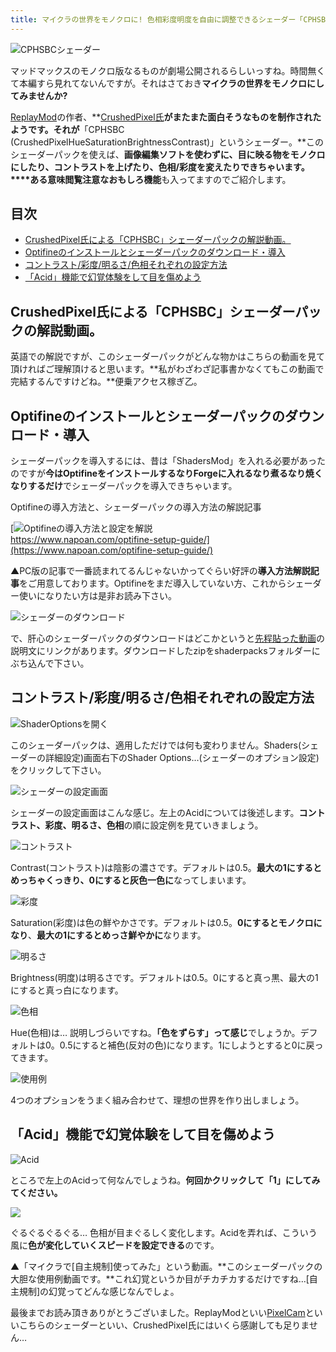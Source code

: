 ```yaml
---
title: マイクラの世界をモノクロに! 色相彩度明度を自由に調整できるシェーダー「CPHSBC」の紹介
---
```


![CPHSBCシェーダー](https://cdn-ak.f.st-hatena.com/images/fotolife/s/sasigume/20210208/20210208122343.png)

マッドマックスのモノクロ版なるものが劇場公開されるらしいっすね。時間無くて本編すら見れてないんですが。それはさておき**マイクラの世界をモノクロにしてみませんか?**

[ReplayMod](https://www.napoan.com/replay-mod-part1/)の作者、**[CrushedPixel氏](https://twitter.com/CrushedPixel)**がまたまた面白そうなものを制作されたようです。それが**「CPHSBC (CrushedPixelHueSaturationBrightnessContrast)」というシェーダー。**このシェーダーパックを使えば、**画像編集ソフトを使わずに、目に映る物をモノクロにしたり、コントラストを上げたり、色相/彩度を変えたりできちゃいます。****ある意味閲覧注意なおもしろ機能**も入ってますのでご紹介します。

## 目次

*   [CrushedPixel氏による「CPHSBC」シェーダーパックの解説動画。](#video)
*   [Optifineのインストールとシェーダーパックのダウンロード・導入](#inst)
*   [コントラスト/彩度/明るさ/色相それぞれの設定方法](#settings)
*   [「Acid」機能で幻覚体験をして目を傷めよう](#asid)

## CrushedPixel氏による「CPHSBC」シェーダーパックの解説動画。

英語での解説ですが、このシェーダーパックがどんな物かはこちらの動画を見て頂ければご理解頂けると思います。**私がわざわざ記事書かなくてもこの動画で完結するんですけどね。**便乗アクセス稼ぎ乙。

## Optifineのインストールとシェーダーパックのダウンロード・導入

シェーダーパックを導入するには、昔は「ShadersMod」を入れる必要があったのですが**今はOptifineをインストールするなりForgeに入れるなり煮るなり焼くなりするだけ**でシェーダーパックを導入できちゃいます。

Optifineの導入方法と、シェーダーパックの導入方法の解説記事

[![Optifineの導入方法と設定を解説](https://cdn-ak.f.st-hatena.com/images/fotolife/s/sasigume/20210208/20210208104342.png)  
https://www.napoan.com/optifine-setup-guide/](https://www.napoan.com/optifine-setup-guide/)

▲PC版の記事で一番読まれてるんじゃないかってぐらい好評の**導入方法解説記事**をご用意しております。Optifineをまだ導入していない方、これからシェーダー使いになりたい方は是非お読み下さい。

![シェーダーのダウンロード](https://cdn-ak.f.st-hatena.com/images/fotolife/s/sasigume/20210208/20210208092915.png)

で、肝心のシェーダーパックのダウンロードはどこかというと[先程貼った動画](https://www.youtube.com/watch?v=zgGl-xLlOcs)の説明文にリンクがあります。ダウンロードしたzipをshaderpacksフォルダーにぶち込んで下さい。

## コントラスト/彩度/明るさ/色相それぞれの設定方法

![ShaderOptionsを開く](https://cdn-ak.f.st-hatena.com/images/fotolife/s/sasigume/20210208/20210208110054.png)

このシェーダーパックは、適用しただけでは何も変わりません。Shaders(シェーダーの詳細設定)画面右下のShader Options…(シェーダーのオプション設定)をクリックして下さい。

![シェーダーの設定画面](https://cdn-ak.f.st-hatena.com/images/fotolife/s/sasigume/20210208/20210208105249.png)

シェーダーの設定画面はこんな感じ。左上のAcidについては後述します。**コントラスト、彩度、明るさ、色相**の順に設定例を見ていきましょう。

![コントラスト](https://cdn-ak.f.st-hatena.com/images/fotolife/s/sasigume/20210208/20210208104337.png)

Contrast(コントラスト)は陰影の濃さです。デフォルトは0.5。**最大の1にするとめっちゃくっきり、0にすると灰色一色に**なってしまいます。

![彩度](https://cdn-ak.f.st-hatena.com/images/fotolife/s/sasigume/20210208/20210208122914.png)

Saturation(彩度)は色の鮮やかさです。デフォルトは0.5。**0にするとモノクロになり**、**最大の1にするとめっさ鮮やかに**なります。

![明るさ](https://cdn-ak.f.st-hatena.com/images/fotolife/s/sasigume/20210208/20210208104847.png)

Brightness(明度)は明るさです。デフォルトは0.5。0にすると真っ黒、最大の1にすると真っ白になります。

![色相](https://cdn-ak.f.st-hatena.com/images/fotolife/s/sasigume/20210208/20210208111128.png)

Hue(色相)は… 説明しづらいですね。**「色をずらす」って感じ**でしょうか。デフォルトは0。0.5にすると補色(反対の色)になります。1にしようとすると0に戻ってきます。

![使用例](https://cdn-ak.f.st-hatena.com/images/fotolife/s/sasigume/20210208/20210208092146.png)

4つのオプションをうまく組み合わせて、理想の世界を作り出しましょう。

## 「Acid」機能で幻覚体験をして目を傷めよう

![Acid](https://cdn-ak.f.st-hatena.com/images/fotolife/s/sasigume/20210208/20210208092151.png)

ところで左上のAcidって何なんでしょうね。**何回かクリックして「1」にしてみてください。**

![](https://cdn-ak.f.st-hatena.com/images/fotolife/s/sasigume/20210208/20210208103445.gif)

ぐるぐるぐるぐる… 色相が目まぐるしく変化します。Acidを弄れば、こういう風に**色が変化していくスピードを設定できる**のです。

▲「マイクラで\[自主規制\]使ってみた」という動画。**このシェーダーパックの大胆な使用例動画です。**これ幻覚というか目がチカチカするだけですね…\[自主規制\]の幻覚ってどんな感じなんでしょ。

最後までお読み頂きありがとうございました。ReplayModといい[PixelCam](https://www.napoan.com/camera-mod-pixelcam-guide/)といいこちらのシェーダーといい、CrushedPixel氏にはいくら感謝しても足りません…
